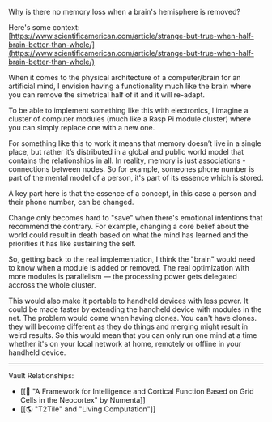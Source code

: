Why is there no memory loss when a brain's hemisphere is removed?

Here's some context:  
[https://www.scientificamerican.com/article/strange-but-true-when-half-brain-better-than-whole/](https://www.scientificamerican.com/article/strange-but-true-when-half-brain-better-than-whole/)

When it comes to the physical architecture of a computer/brain for an artificial mind, I envision having a functionality much like the brain where you can remove the simetrical half of it and it will re-adapt.

To be able to implement something like this with electronics, I imagine a cluster of computer modules (much like a Rasp Pi module cluster) where you can simply replace one with a new one.

For something like this to work it means that memory doesn’t live in a single place, but rather it’s distributed in a global and public world model that contains the relationships in all. In reality, memory is just associations - connections between nodes. So for example, someones phone number is part of the mental model of a person, it's part of its essence which is stored.

A key part here is that the essence of a concept, in this case a person and their phone number, can be changed.

Change only becomes hard to "save" when there's emotional intentions that recommend the contrary. For example, changing a core belief about the world could result in death based on what the mind has learned and the priorities it has like sustaining the self.

So, getting back to the real implementation, I think the "brain" would need to know when a module is added or removed. The real optimization with more modules is parallelism — the processing power gets delegated accross the whole cluster.

This would also make it portable to handheld devices with less power. It could be made faster by extending the handheld device with modules in the net. The problem would come when having clones. You can't have clones. they will become different as they do things and merging might result in weird results. So this would mean that you can only run one mind at a time whether it's on your local network at home, remotely or offline in your handheld device.


---

Vault Relationships:

- [[📑 "A Framework for Intelligence and Cortical Function Based on Grid Cells in the Neocortex" by Numenta]]
- [[🌎 "T2Tile" and "Living Computation"]]